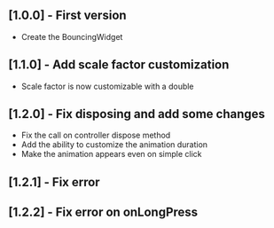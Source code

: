## [1.0.0] - First version

* Create the BouncingWidget

## [1.1.0] - Add scale factor customization

* Scale factor is now customizable with a double

## [1.2.0] - Fix disposing and add some changes

* Fix the call on controller dispose method
* Add the ability to customize the animation duration
* Make the animation appears even on simple click

## [1.2.1] - Fix error

## [1.2.2] - Fix error on onLongPress